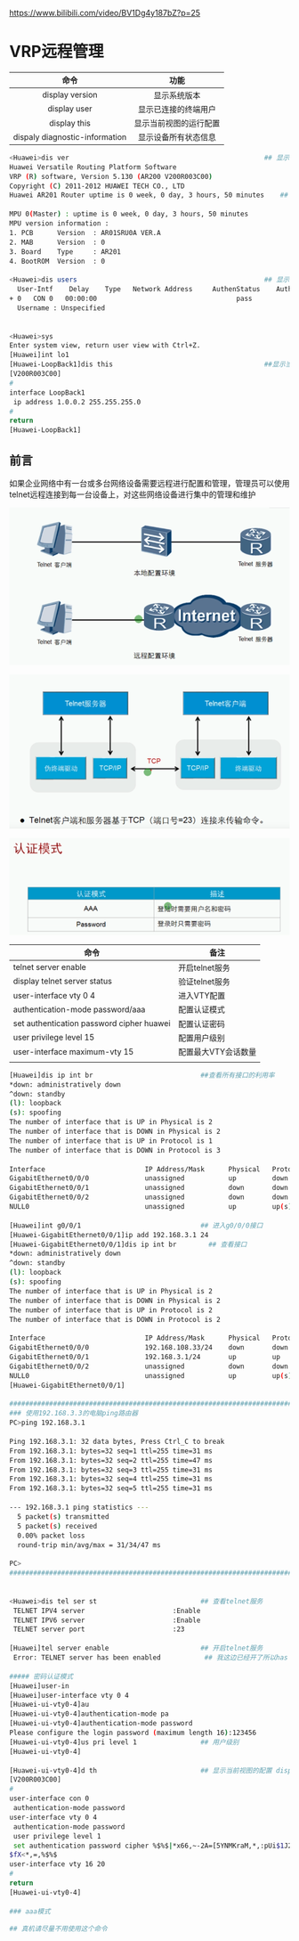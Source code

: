 https://www.bilibili.com/video/BV1Dg4y187bZ?p=25 

# VRP远程管理

|              命令              |          功能          |
| :----------------------------: | :--------------------: |
|        display version         |      显示系统版本      |
|          display user          |  显示已连接的终端用户  |
|          display this          | 显示当前视图的运行配置 |
| dispaly diagnostic-information |  显示设备所有状态信息  |

```bash
<Huawei>dis ver													## 显示系统信息
Huawei Versatile Routing Platform Software
VRP (R) software, Version 5.130 (AR200 V200R003C00)
Copyright (C) 2011-2012 HUAWEI TECH CO., LTD
Huawei AR201 Router uptime is 0 week, 0 day, 3 hours, 50 minutes	## 开机时间

MPU 0(Master) : uptime is 0 week, 0 day, 3 hours, 50 minutes
MPU version information : 
1. PCB      Version  : AR01SRU0A VER.A
2. MAB      Version  : 0
3. Board    Type     : AR201
4. BootROM  Version  : 0

<Huawei>dis users												## 显示链接终端用户
  User-Intf    Delay    Type   Network Address     AuthenStatus    AuthorcmdFlag
+ 0   CON 0   00:00:00                                   pass                   
  Username : Unspecified


<Huawei>sys
Enter system view, return user view with Ctrl+Z.
[Huawei]int lo1
[Huawei-LoopBack1]dis this										##显示当前视图的运行配置
[V200R003C00]
#
interface LoopBack1
 ip address 1.0.0.2 255.255.255.0 
#
return
[Huawei-LoopBack1]
```



## 前言

如果企业网络中有一台或多台网络设备需要远程进行配置和管理，管理员可以使用telnet远程连接到每一台设备上，对这些网络设备进行集中的管理和维护

![1595792217219](VRP远程管理.assets/1595792217219.png)

![1595792372366](VRP远程管理.assets/1595792372366.png)

![1595792431917](VRP远程管理.assets/1595792431917.png)

| 命令                                      | 备注                |
| ----------------------------------------- | ------------------- |
| telnet server enable                      | 开启telnet服务      |
| display telnet server status              | 验证telnet服务      |
| user-interface vty 0 4                    | 进入VTY配置         |
| authentication-mode password/aaa          | 配置认证模式        |
| set authentication password cipher huawei | 配置认证密码        |
| user privilege level 15                   | 配置用户级别        |
| user-interface maximum-vty 15             | 配置最大VTY会话数量 |
|                                           |                     |

```bash
[Huawei]dis ip int br							##查看所有接口的利用率
*down: administratively down
^down: standby
(l): loopback
(s): spoofing
The number of interface that is UP in Physical is 2
The number of interface that is DOWN in Physical is 2
The number of interface that is UP in Protocol is 1
The number of interface that is DOWN in Protocol is 3

Interface                         IP Address/Mask      Physical   Protocol  
GigabitEthernet0/0/0              unassigned           up         down      
GigabitEthernet0/0/1              unassigned           down       down      
GigabitEthernet0/0/2              unassigned           down       down      
NULL0                             unassigned           up         up(s)     

[Huawei]int g0/0/1								## 进入g0/0/0接口
[Huawei-GigabitEthernet0/0/1]ip add 192.168.3.1 24
[Huawei-GigabitEthernet0/0/1]dis ip int br		  ## 查看接口
*down: administratively down
^down: standby
(l): loopback
(s): spoofing
The number of interface that is UP in Physical is 2
The number of interface that is DOWN in Physical is 2
The number of interface that is UP in Protocol is 2
The number of interface that is DOWN in Protocol is 2

Interface                         IP Address/Mask      Physical   Protocol  
GigabitEthernet0/0/0              192.168.108.33/24    down       down      
GigabitEthernet0/0/1              192.168.3.1/24       up         up        
GigabitEthernet0/0/2              unassigned           down       down      
NULL0                             unassigned           up         up(s)     
[Huawei-GigabitEthernet0/0/1]

####################################################################################
### 使用192.168.3.3的电脑ping路由器
PC>ping 192.168.3.1

Ping 192.168.3.1: 32 data bytes, Press Ctrl_C to break
From 192.168.3.1: bytes=32 seq=1 ttl=255 time=31 ms
From 192.168.3.1: bytes=32 seq=2 ttl=255 time=47 ms
From 192.168.3.1: bytes=32 seq=3 ttl=255 time=31 ms
From 192.168.3.1: bytes=32 seq=4 ttl=255 time=31 ms
From 192.168.3.1: bytes=32 seq=5 ttl=255 time=31 ms

--- 192.168.3.1 ping statistics ---
  5 packet(s) transmitted
  5 packet(s) received
  0.00% packet loss
  round-trip min/avg/max = 31/34/47 ms

PC>
####################################################################################


<Huawei>dis tel ser st							## 查看telnet服务
 TELNET IPV4 server                      :Enable
 TELNET IPV6 server                      :Enable
 TELNET server port                      :23

[Huawei]tel server enable 						## 开启telnet服务
 Error: TELNET server has been enabled			 ## 我这边已经开了所以has been enabled
 
##### 密码认证模式
[Huawei]user-in	
[Huawei]user-interface vty 0 4
[Huawei-ui-vty0-4]au	
[Huawei-ui-vty0-4]authentication-mode pa	
[Huawei-ui-vty0-4]authentication-mode password 
Please configure the login password (maximum length 16):123456
[Huawei-ui-vty0-4]us pri level 1				## 用户级别
[Huawei-ui-vty0-4]

[Huawei-ui-vty0-4]d th							## 显示当前视图的配置 display this
[V200R003C00]
#
user-interface con 0
 authentication-mode password
user-interface vty 0 4
 authentication-mode password
 user privilege level 1
 set authentication password cipher %$%$|*x66,~-2A=[5YNMKraM,*,:pUi$1J2KP/2mPO<Y
$fX<*,=,%$%$
user-interface vty 16 20
#
return
[Huawei-ui-vty0-4]

### aaa模式
```



```bash
## 真机请尽量不用使用这个命令

```

